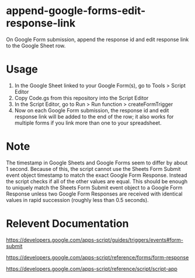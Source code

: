 # append-google-forms-edit-response-link
On Google Form submission, append the response id and edit response link to the Google Sheet row.

# Usage
1. In the Google Sheet linked to your Google Form(s), go to Tools > Script Editor
2. Copy Code.gs from this repository into the Script Editor
3. In the Script Editor, go to Run > Run function > createFormTrigger
4. Now on each Google Form submission, the response id and edit response link will be added to the end of the row; it also works for multiple forms if you link more than one to your spreadsheet.

# Note
The timestamp in Google Sheets and Google Forms seem to differ by about 1 second. Because of this, the script cannot use the Sheets Form Submit event object timestamp to match the exact Google Form Response. Instead the script checks if all of the other values are equal. This should be enough to uniquely match the Sheets Form Submit event object to a Google Form Response unless two Google Form Responses are received with identical values in rapid succession (roughly less than 0.5 seconds).

# Relevent Documentation
https://developers.google.com/apps-script/guides/triggers/events#form-submit

https://developers.google.com/apps-script/reference/forms/form-response

https://developers.google.com/apps-script/reference/script/script-app
